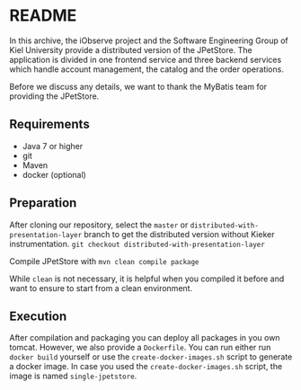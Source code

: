 # README

In this archive, the iObserve project and the Software Engineering Group of Kiel
University provide a distributed version of the JPetStore. The application is
divided in one frontend service and three backend services which handle
account management, the catalog and the order operations.

Before we discuss any details, we want to thank the MyBatis team for providing
the JPetStore.

## Requirements

- Java 7 or higher
- git
- Maven 
- docker (optional)

## Preparation

After cloning our repository, select the `master` or `distributed-with-presentation-layer`
branch to get the distributed version without Kieker instrumentation. 
`git checkout distributed-with-presentation-layer`

Compile JPetStore with
`mvn clean compile package`

While `clean` is not necessary, it is helpful when you compiled it before and
want to ensure to start from a clean environment.

## Execution

After compilation and packaging you can deploy all packages in you own tomcat. However,
we also provide a `Dockerfile`. You can run either run `docker build` yourself or use
the `create-docker-images.sh` script to generate a docker image. In case you used the
`create-docker-images.sh` script, the image is named `single-jpetstore`.




